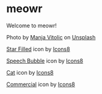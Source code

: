 # meowr
Welcome to meowr! 

Photo by <a href="https://unsplash.com/@madhatterzone?utm_source=unsplash&utm_medium=referral&utm_content=creditCopyText">Manja Vitolic</a> on <a href="https://unsplash.com/images/animals/cat?utm_source=unsplash&utm_medium=referral&utm_content=creditCopyText">Unsplash</a>


<a target="_blank" href="https://icons8.com/icon/lDNZkZbEIHE7/star-filled">Star Filled</a> icon by <a target="_blank" href="https://icons8.com">Icons8</a>

<a target="_blank" href="https://icons8.com/icon/nP1owqfF2NoR/speech-bubble">Speech Bubble</a> icon by <a target="_blank" href="https://icons8.com">Icons8</a>

<a target="_blank" href="https://icons8.com/icon/hl4dmh9AaILv/cat">Cat</a> icon by <a target="_blank" href="https://icons8.com">Icons8</a>

<a target="_blank" href="https://icons8.com/icon/3A9XHjitHi2C/commercial">Commercial</a> icon by <a target="_blank" href="https://icons8.com">Icons8</a>
